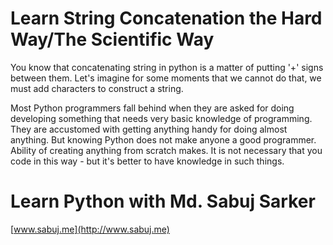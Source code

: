 # Learn String Concatenation the Hard Way/The Scientific Way
You know that concatenating string in python is a matter of putting '+' signs between them. Let's imagine for some moments that we cannot do that, we must add characters to construct a string.

Most Python programmers fall behind when they are asked for doing developing something that needs very basic knowledge of programming. They are accustomed with getting anything handy for doing almost anything. But knowing Python does not make anyone a good programmer. Ability of creating anything from scratch makes. It is not necessary that you code in this way - but it's better to have knowledge in such things.

# Learn Python with Md. Sabuj Sarker
[www.sabuj.me](http://www.sabuj.me)
